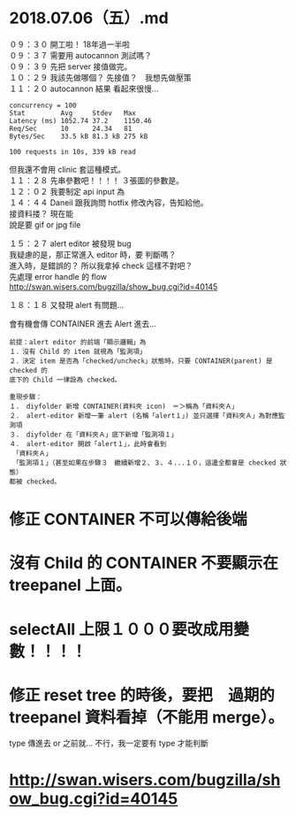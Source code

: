 # 2018.07.06（五）.md

０９：３０ 開工啦！ 18年過一半啦  
０９：３７ 需要用 autocannon 測試嗎？  
０９：３９ 先把 server 接值做完。  
１０：２９ 我該先做哪個？ 先接值？　我想先做壓策  
１１：２０ autocannon 結果 看起來很慢...  
```
concurrency = 100
Stat         Avg     Stdev   Max
Latency (ms) 1052.74 37.2    1150.46
Req/Sec      10      24.34   81
Bytes/Sec    33.5 kB 81.3 kB 275 kB

100 requests in 10s, 339 kB read
```
但我還不會用 clinic 套這種模式。  
１１：２８ 先串參數吧！！！！ ３張圖的參數是。  
１２：０２ 我要制定 api input 為  
１４：４４ Daneil 跟我詢問 hotfix 修改內容，告知給他。  
接資料搂？ 現在能  
說是要 gif or jpg file  

１５：２７ alert editor 被發現 bug  
我疑慮的是，那正常進入 editor 時，要 判斷嗎？  
進入時，是錯誤的？ 所以我拿掉 check 這樣不對吧？  
先處理 error handle 的 flow  
http://swan.wisers.com/bugzilla/show_bug.cgi?id=40145  

１８：１８ 又發現 alert 有問題...  

會有機會傳 CONTAINER 進去 Alert 進去...  
```
前提：alert editor 的前端「顯示邏輯」為  
１．沒有 Child 的 item 就視為「監測項」  
２．決定 item 是否為「checked/uncheck」狀態時，只要 CONTAINER(parent) 是 checked 的  
底下的 Child 一律設為 checked。  

重現步驟：  
１． diyfolder 新增 CONTAINER(資料夾 icon)　＝＞稱為「資料夾Ａ」  
２． alert-editor 新增一筆 alert (名稱「alert１」) 並只選擇「資料夾Ａ」為對應監測項  
３． diyfolder 在「資料夾Ａ」底下新增「監測項１」  
４． alert-editor 開啟「alert１」，此時會看到  
　「資料夾Ａ」
　「監測項１」（甚至如果在步驟３　繼續新增２、３、４...１０，這邊全都會是 checked 狀態）
都被 checked。
```

# 修正 CONTAINER 不可以傳給後端
# 沒有 Child 的 CONTAINER 不要顯示在 treepanel 上面。
# selectAll 上限１０００要改成用變數！！！！
# 修正 reset tree 的時後，要把　過期的 treepanel 資料看掉（不能用 merge）。
type 傳進去 or 之前就...   不行，我一定要有 type 才能判斷  
# http://swan.wisers.com/bugzilla/show_bug.cgi?id=40145
